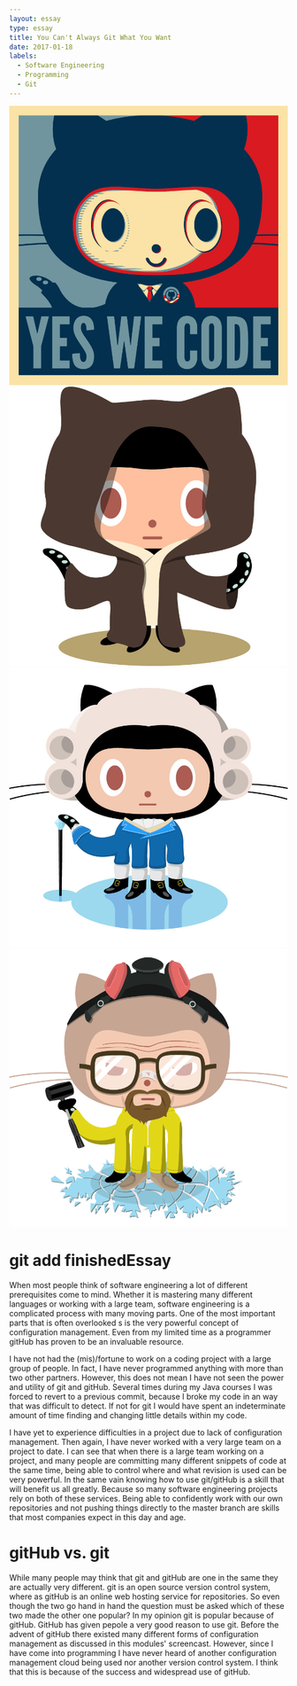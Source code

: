 ```yaml
---
layout: essay
type: essay
title: You Can't Always Git What You Want
date: 2017-01-18
labels:
  - Software Engineering
  - Programming
  - Git
---
```


<div class="ui small rounded images">
  <img class="ui image" src="../images/yeswecode.jpg">
  <img class="ui image" src="../images/jedicat.jpg">
  <img class="ui image" src="../images/founding-father.jpg">
  <img class="ui image" src="../images/heisencat.png">
</div>

# git add finishedEssay

When most people think of software engineering a lot of different prerequisites come to mind. Whether it is mastering many different languages or working with a large team, software engineering is a complicated process with many moving parts. One of the most important parts that is often overlooked s is the very powerful concept of configuration management. Even from my limited time as a programmer gitHub has proven to be an invaluable resource. 
 
I have not had the (mis)/fortune to work on a coding project with a large group of people. In fact, I have never programmed anything with more than two other partners. However, this does not mean I have not seen the power and utility of git and gitHub. Several times during my Java courses I was forced to revert to a previous commit, because I broke my code in an way that was difficult to detect. If not for git I would have spent an indeterminate amount of time finding and changing little details within my code. 

I have yet to experience difficulties in a project due to lack of configuration management. Then again, I have never worked with a very large team on a project to date. I can see that when there is a large team working on a project, and many people are committing many different snippets of code at the same time, being able to control where and what revision is used can be very powerful. In the same vain knowing how to use git/gitHub is a skill that will benefit us all greatly. Because so many software engineering projects rely on both of these services. Being able to confidently work with our own repositories and not pushing things directly to the master branch are skills that most companies expect in this day and age.
 
# gitHub vs. git 
  
While many people may think that git and gitHub are one in the same they are actually very different. git is an open source version control system, where as gitHub is an online web hosting service for repositories. So even though the two go hand in hand the question must be asked which of these two made the other one popular? In my opinion git is popular because of gitHub. GitHub has given pepole a very good reason to use git. Before the advent of gitHub there existed many different forms of configuration management as discussed in this modules' screencast. However, since I have come into programming I have never heard of another configuration management cloud being used nor another version control system. I think that this is because of the success and widespread use of gitHub. 


